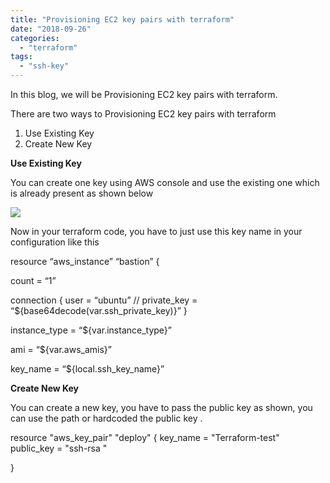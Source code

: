```yaml
---
title: "Provisioning EC2 key pairs with terraform"
date: "2018-09-26"
categories: 
  - "terraform"
tags: 
  - "ssh-key"
---
```


In this blog, we will be Provisioning EC2 key pairs with terraform.

There are two ways to Provisioning EC2 key pairs with terraform

1. Use Existing Key
2. Create New Key

**Use Existing Key**

You can create one key using AWS console and use the existing one which is already present as shown below

![](https://cdn-images-1.medium.com/max/800/1*8VuY8mWjLmHUbr9Z78uRuQ.png)

Now in your terraform code, you have to just use this key name in your configuration like this

resource “aws\_instance” “bastion” {

count = “1”

connection {
 user = “ubuntu”
 // private\_key = “${base64decode(var.ssh\_private\_key)}”
 }

instance\_type = “${var.instance\_type}”

ami = “${var.aws\_amis}”

key\_name = “${local.ssh\_key\_name}”

**Create New Key**

You can create a new key, you have to pass the public key as shown, you can use the path or hardcoded the public key .

resource "aws\_key\_pair" "deploy" {
  key\_name   = "Terraform-test"
  public\_key = "ssh-rsa "

}
